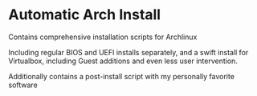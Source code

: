 # Automatic Arch Install
Contains comprehensive installation scripts for Archlinux

Including regular BIOS and UEFI installs separately, and a swift install for Virtualbox, including Guest additions and even less user intervention.

Additionally contains a post-install script with my personally favorite software
